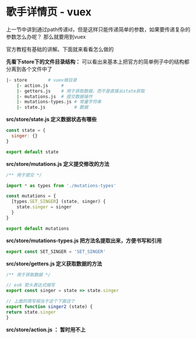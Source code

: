 # 歌手详情页 - vuex

上一节中讲到通过path传递id，但是这样只能传递简单的参数，如果要传递复杂的参数怎么办呢？ 那么就要用到vuex

官方教程有基础的讲解。下面就来看看怎么做的

**先看下store下的文件目录结构：**
可以看出来基本上把官方的简单例子中的结构都分离到各个文件中了
```bash
|- store        # vuex根目录
    |- action.js     # 
    |- getters.js    # 用于获取数据，而不是直接从state获取
    |- mutations.js  # 提交数据操作
    |- mutations-types.js # 常量字符串
    |- state.js           # 数据   
```
**src/store/state.js 定义数据状态有哪些**
```javascript
const state = {
  singer: {}
}

export default state
```

**src/store/mutations.js 定义提交修改的方法**
```javascript
/** 用于提交 */

import * as types from './mutations-types'

const mutations = {
  [types.SET_SINGER] (state, singer) {
    state.singer = singer
  }
}

export default mutations
```

**src/store/mutations-types.js 把方法名提取出来，方便书写和引用**
```javascript
export const SET_SINGER = 'SET_SINGER'
```

**src/store/getters.js 定义获取数据的方法**
```javascript
/** 用于获取数据 */

// es6 箭头表达式缩写
export const singer = state => state.singer
```
```javascript
// 上面的简写相当于这个下面这个
export function singer2 (state) {
return state.singer
}
```



**src/store/action.js ： 暂时用不上**

